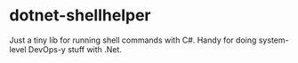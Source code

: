 # dotnet-shellhelper

Just a tiny lib for running shell commands with C#. Handy for doing system-level DevOps-y stuff with .Net.
